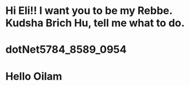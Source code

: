 # Hi Eli!! I want you to be my Rebbe. Kudsha Brich Hu, tell me what to do.
# dotNet5784_8589_0954
# Hello Oilam
